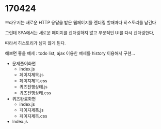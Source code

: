 # 170424

브라우저는 새로운 HTTP 응답을 받은 웹페이지를 렌더링 할때마다 히스토리를 남긴다

그런데 SPA에서는 새로운 페이지를 렌더링하지 않고 부분적인 UI를 다시 렌더링한다,

따라서 히스토리가 남지 않게 된다.



해보면 좋을 예제 : todo list, ajax 이용한 예제를 history 이용해서 구현...



- 문제풀이화면
  - index.js
  - 페이지제목.js
  - 페이지제목.css
  - 퀴즈진행상태.js
  - 퀴즈진행상태.css
- 퀴즈완료화면
  - index.js
  - 페이지제목.js
  - 페이지제목.css
- Index.js